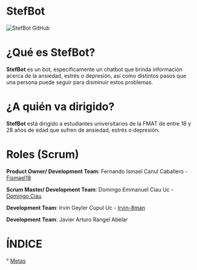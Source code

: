 # StefBot

![StefBot GitHub](https://user-images.githubusercontent.com/73042685/100517861-88acba80-3153-11eb-8b2f-026f2c862181.jpg)

# ¿Qué es StefBot?

**StefBot** es un bot, específicamente un chatbot que brinda información acerca de la ansiedad, estrés o depresión, así como distintos pasos que una persona puede seguir para disminuir estos problemas. 

# ¿A quién va dirigido?

**StefBot** está dirigido a estudiantes universitarios de la FMAT de entre 18 y 28 años de edad que sufren de ansiedad, estrés o depresión.

# Roles (Scrum)

**Product Owner/ Development Team**: Fernando Ismael Canul Caballero - [Fismael18](https://github.com/Fismael18)

**Scrum Master/ Development Team**: Domingo Emmanuel Ciau Uc - [Domingo Ciau](https://github.com/DomingoCiau)

**Development Team**: Irvin Geyler Cupul Uc - [Irvin-8man](https://github.com/Irving-8man)

**Development Team**: Javier Arturo Rangel Abelar

# ÍNDICE

° [Metas](https://github.com/Fismael18/StefBot/blob/main/Documentos/Metas.md)
